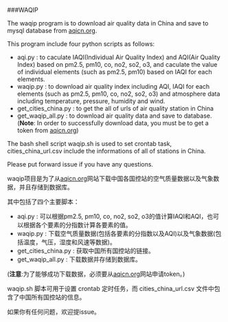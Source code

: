 ###WAQIP 

The waqip program is to download air quality data in China and save to mysql database from [aqicn.org](http://aqicn.org). 



This program include four python scripts as follows:

* aqi.py  :  to caculate IAQI(Individual Air Quality Index) and AQI(Air Quality Index) based on pm2.5, pm10, co, no2, so2, o3, and caculate the value of individual elements (such as pm2.5, pm10) based on IAQI for each elements.
* waqip.py : to download air quality index including AQI, IAQI for each elements (such as pm2.5, pm10, co, no2, so2, o3) and atmosphere data including temperature, pressure, humidity and wind.
* get_cities_china.py : to get the all of urls of air quality station in China
* get_waqip_all.py : to download air quality data and save to database. (**Note**: In order to successfully download data, you must be to get a token from [aqicn.org](http://aqicn.org))



The bash shell script waqip.sh is used to set crontab task, cities_china_url.csv include the informations of all of stations in China. 



Please put forward issue if you have any questions.



waqip项目是为了从[aqicn.org](http://aqicn.org)网站下载中国各国控站的空气质量数据以及气象数据，并且存储到数据库。



其中包括了四个主要脚本：

* aqi.py : 可以根据pm2.5, pm10, co, no2, so2, o3的值计算IAQI和AQI，也可以根据各个要素的分指数计算各要素的值。
* waqip.py : 下载空气质量数据(包括各要素的分指数以及AQI)以及气象数据(包括温度，气压，湿度和风速等数据)。
* get_cities_china.py : 获取中国所有国控站的链接。
* get_waqip_all.py : 下载数据并存储到数据库。

(**注意**:为了能够成功下载数据，必须要从[aqicn.org](http://aqicn.org)网站申请token。)



waqip.sh 脚本可用于设置 crontab 定时任务，而 cities_china_url.csv 文件中包含了中国所有国控站的信息。



如果你有任何问题，欢迎提issue。

